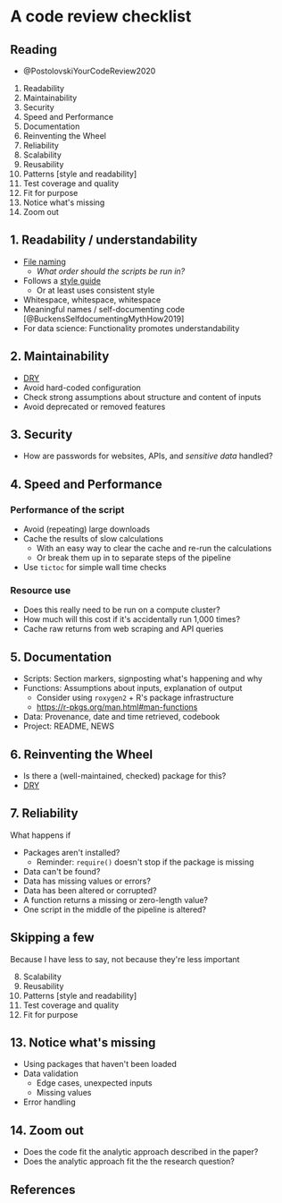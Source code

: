 # A code review checklist #




## Reading

- @PostolovskiYourCodeReview2020

1. Readability
2. Maintainability
3. Security
4. Speed and Performance
5. Documentation
6. Reinventing the Wheel
7. Reliability
8. Scalability
9. Reusability
10. Patterns [style and readability]
11. Test coverage and quality
12. Fit for purpose
13. Notice what's missing
14. Zoom out


## 1. Readability / understandability

- [File naming](https://style.tidyverse.org/files.html)
    - *What order should the scripts be run in?* 
- Follows a [style guide](https://style.tidyverse.org/)
    - Or at least uses consistent style
- Whitespace, whitespace, whitespace
- Meaningful names / self-documenting code [@BuckensSelfdocumentingMythHow2019]
- For data science: Functionality promotes understandability
    
## 2. Maintainability

- [DRY](https://en.wikipedia.org/wiki/Don%27t_repeat_yourself)
- Avoid hard-coded configuration
- Check strong assumptions about structure and content of inputs
- Avoid deprecated or removed features

## 3. Security

- How are passwords for websites, APIs, and *sensitive data* handled? 

## 4. Speed and Performance

### Performance of the script

- Avoid (repeating) large downloads
- Cache the results of slow calculations
    - With an easy way to clear the cache and re-run the calculations
    - Or break them up in to separate steps of the pipeline
- Use `tictoc` for simple wall time checks

### Resource use

- Does this really need to be run on a compute cluster? 
- How much will this cost if it's accidentally run 1,000 times?
- Cache raw returns from web scraping and API queries


## 5. Documentation

- Scripts: Section markers, signposting what's happening and why
- Functions: Assumptions about inputs, explanation of output
    - Consider using `roxygen2` + R's package infrastructure
    - <https://r-pkgs.org/man.html#man-functions>
- Data: Provenance, date and time retrieved, codebook
- Project: README, NEWS


## 6. Reinventing the Wheel

- Is there a (well-maintained, checked) package for this? 
- [DRY](https://en.wikipedia.org/wiki/Don%27t_repeat_yourself)


## 7. Reliability

What happens if

- Packages aren't installed?
    - Reminder: `require()` doesn't stop if the package is missing
- Data can't be found?
- Data has missing values or errors? 
- Data has been altered or corrupted? 
- A function returns a missing or zero-length value? 
- One script in the middle of the pipeline is altered? 


## Skipping a few

Because I have less to say, not because they're less important

8. Scalability
9. Reusability
10. Patterns [style and readability]
11. Test coverage and quality
12. Fit for purpose


## 13. Notice what's missing

- Using packages that haven't been loaded
- Data validation
    - Edge cases, unexpected inputs
    - Missing values
- Error handling

    
## 14. Zoom out

- Does the code fit the analytic approach described in the paper? 
- Does the analytic approach fit the the research question? 

## References 

<!--
## An Example Code Review ##

- We'll review the code for @ColomboIntellectuallyHumblePrejudiced2020
    - Data and code available at <https://osf.io/k5qmw/>
    
- I find a lot of problems
    - But don't read this as criticizing the authors
    - These types of problems are widespread in computational science
    - Because researchers aren't trained to look for, prevent, and correct these problems
    - **Take home message: Do code review as part of your research and it won't be this painful**
    

### A shortened checklist ###

0. What happens if you just run the script? 
1. Readability
2. Maintainability
3. Documentation
4. Reliability

### Project organization ###

- No documentation
    - README, attribution
    - Data provenance, codebook
- Folder and file names
    - Folder names suggest an order
    - Which files are inputs and which are outputs? 
    - Date stamps in file names - was version control used? 
    - Inconsistent styles in file names
- Are the inputs for the `meta` analysis the outputs from the studies? 
    - What happens if something changes in the study analyses? 

### `study1` ###

0. Just run the script
    - Error on line 16
    - Trying to take a subset of columns from the data being read in
    - Using column indices
    - But the indices don't match the number of columns in the data
    - We can't recover from this without documentation for the data
        - What columns should be in the raw data, and what columns will be used for the analysis? 

1. Readability
    - Long lines, inconsistent whitespace
    - Repetitive chunks of analysis aren't documented
        - Could be put into function(s) with meaningful names

2. Maintainability
    - Lots of repetition: lines 25-41; analysis on 90-95; numerous places throughout
    - Doesn't seem like this analysis is being written out anywhere? 
        - In particular, how is the output here supposed to feed into the meta-analysis? 
    - Line 132: why are we deleting things? 
    - `cor.mtest` is defined multiple times
    - Line 265: surprise `library()` call

3. Documentation
    - Line 46: Looks like we're starting one section of the analysis
        - But it's easy to miss this section break, similar breaks eg line 134
        - Contrast very visible break on 199
    - What are these tests, plots, and why are we doing them? 
    - Contrast with the factor analysis starting on line 79
    - Lines 116-17: Did they solve the "this is bad"? 

4. Reliability
    - A quick check with `skimr` and/or `visdat` for study 1 indicates lots of missing values for a few variables
        - maybe because respondents rated different numbers of groups (why?)
        - also some sporadic missingness
        - doesn't seem like this was handled explicitly
    - No checks to validate data

### `study2` ###

0. Just run the script
    - Syntax error on line 282
        - Uncommenting 281 gives a very cryptic error
        - Commenting out these lines -> everything seems to run
    - But should we be worried about all of these convergence warnings? 

- Pretty much all the same concerns as with `study1`
    - Seems to use exactly the same analysis functions
        - These should be defined once, in a single R file called by the analysis scripts
        - Could even be a local package loaded using `usethis::load_all()` (<https://devtools.r-lib.org/reference/load_all.html>)
    
### `study3` ###

0. Just run the script
    - Line 47: Missing dependency

1. Readability
    - Long lines, bad pipe style

2. Maintainability
    - Again, issues with repetition, not writing things out

3. Documentation
    - Basically none

4. Reliability
    - `TRUE` and `FALSE` are reserved words, meaning they can't be used as variable names
        - `T` and `F` are variables defined by default to match these
        - Their value can be changed
        - So using `TRUE` and `FALSE` is preferred
    - Several repetitions of `export(tidy(m6k, conf.int  = T), "export.xlsx")`
        - Writing over `m6k` each time with a new regression model
        - Is `export()` appending the results to `export.xlsx`, or overwriting the file? 

### `study4` and `meta` ###

- Same issues as the other script files
- Confirm that the input for the meta-analysis isn't directly generated from the study scripts
-->    
